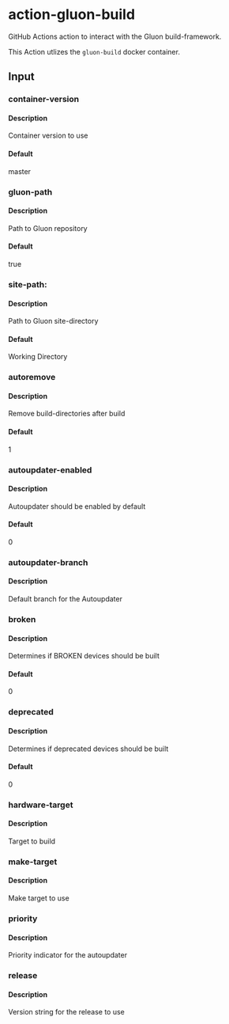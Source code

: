 # action-gluon-build

GitHub Actions action to interact with the Gluon build-framework.

This Action utlizes the `gluon-build` docker container.


## Input

### container-version
#### Description
Container version to use

#### Default
master


### gluon-path
#### Description
Path to Gluon repository

#### Default
true


### site-path:
#### Description
Path to Gluon site-directory

#### Default
Working Directory


### autoremove
#### Description
Remove build-directories after build

#### Default
1

### autoupdater-enabled
#### Description
Autoupdater should be enabled by default

#### Default
0


### autoupdater-branch
#### Description 
Default branch for the Autoupdater


### broken
#### Description 
Determines if BROKEN devices should be built

#### Default
0


### deprecated
#### Description 
Determines if deprecated devices should be built
#### Default
0


### hardware-target
#### Description 
Target to build


### make-target
#### Description 
Make target to use


### priority
#### Description 
Priority indicator for the autoupdater


### release
#### Description 
Version string for the release to use
